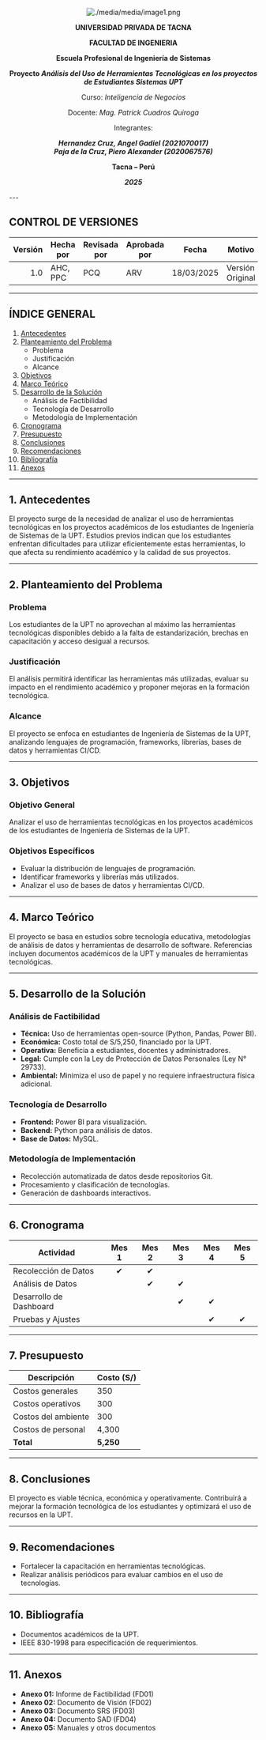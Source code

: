 <center>

[comment]: <img src="./media/media/image1.png" style="width:1.088in;height:1.46256in" alt="escudo.png" />

![./media/media/image1.png](./media/logo-upt.png)

**UNIVERSIDAD PRIVADA DE TACNA**

**FACULTAD DE INGENIERIA**

**Escuela Profesional de Ingeniería de Sistemas**

**Proyecto *Análisis del Uso de Herramientas Tecnológicas en los proyectos de Estudiantes Sistemas UPT***

Curso: *Inteligencia de Negocios*

Docente: *Mag. Patrick Cuadros Quiroga*

Integrantes:

***Hernandez Cruz, Angel Gadiel (2021070017)***<br>
***Paja de la Cruz, Piero Alexander (2020067576)***

**Tacna – Perú**

***2025***


</center>
---

## CONTROL DE VERSIONES

| Versión | Hecha por    | Revisada por | Aprobada por | Fecha       | Motivo            |
|--------:|--------------|--------------|--------------|-------------|--------------------|
| 1.0     | AHC, PPC     | PCQ          | ARV          | 18/03/2025  | Versión Original   |

---

## ÍNDICE GENERAL

1. [Antecedentes](#1-antecedentes)  
2. [Planteamiento del Problema](#2-planteamiento-del-problema)  
   - Problema  
   - Justificación  
   - Alcance  
3. [Objetivos](#3-objetivos)  
4. [Marco Teórico](#4-marco-teórico)  
5. [Desarrollo de la Solución](#5-desarrollo-de-la-solución)  
   - Análisis de Factibilidad  
   - Tecnología de Desarrollo  
   - Metodología de Implementación  
6. [Cronograma](#6-cronograma)  
7. [Presupuesto](#7-presupuesto)  
8. [Conclusiones](#8-conclusiones)  
9. [Recomendaciones](#9-recomendaciones)  
10. [Bibliografía](#10-bibliografía)  
11. [Anexos](#11-anexos)

---

## 1. Antecedentes

El proyecto surge de la necesidad de analizar el uso de herramientas tecnológicas en los proyectos académicos de los estudiantes de Ingeniería de Sistemas de la UPT. Estudios previos indican que los estudiantes enfrentan dificultades para utilizar eficientemente estas herramientas, lo que afecta su rendimiento académico y la calidad de sus proyectos.

---

## 2. Planteamiento del Problema

### Problema

Los estudiantes de la UPT no aprovechan al máximo las herramientas tecnológicas disponibles debido a la falta de estandarización, brechas en capacitación y acceso desigual a recursos.

### Justificación

El análisis permitirá identificar las herramientas más utilizadas, evaluar su impacto en el rendimiento académico y proponer mejoras en la formación tecnológica.

### Alcance

El proyecto se enfoca en estudiantes de Ingeniería de Sistemas de la UPT, analizando lenguajes de programación, frameworks, librerías, bases de datos y herramientas CI/CD.

---

## 3. Objetivos

### Objetivo General

Analizar el uso de herramientas tecnológicas en los proyectos académicos de los estudiantes de Ingeniería de Sistemas de la UPT.

### Objetivos Específicos

- Evaluar la distribución de lenguajes de programación.  
- Identificar frameworks y librerías más utilizados.  
- Analizar el uso de bases de datos y herramientas CI/CD.

---

## 4. Marco Teórico

El proyecto se basa en estudios sobre tecnología educativa, metodologías de análisis de datos y herramientas de desarrollo de software. Referencias incluyen documentos académicos de la UPT y manuales de herramientas tecnológicas.

---

## 5. Desarrollo de la Solución

### Análisis de Factibilidad

- **Técnica:** Uso de herramientas open-source (Python, Pandas, Power BI).  
- **Económica:** Costo total de S/5,250, financiado por la UPT.  
- **Operativa:** Beneficia a estudiantes, docentes y administradores.  
- **Legal:** Cumple con la Ley de Protección de Datos Personales (Ley N° 29733).  
- **Ambiental:** Minimiza el uso de papel y no requiere infraestructura física adicional.

### Tecnología de Desarrollo

- **Frontend:** Power BI para visualización.  
- **Backend:** Python para análisis de datos.  
- **Base de Datos:** MySQL.

### Metodología de Implementación

- Recolección automatizada de datos desde repositorios Git.  
- Procesamiento y clasificación de tecnologías.  
- Generación de dashboards interactivos.

---

## 6. Cronograma

| Actividad               | Mes 1 | Mes 2 | Mes 3 | Mes 4 | Mes 5 |
|-------------------------|:-----:|:-----:|:-----:|:-----:|:-----:|
| Recolección de Datos    | ✔     | ✔     |       |       |       |
| Análisis de Datos       |       | ✔     | ✔     |       |       |
| Desarrollo de Dashboard |       |       | ✔     | ✔     |       |
| Pruebas y Ajustes       |       |       |       | ✔     | ✔     |

---

## 7. Presupuesto

| Descripción         | Costo (S/) |
|---------------------|------------|
| Costos generales    | 350        |
| Costos operativos   | 300        |
| Costos del ambiente | 300        |
| Costos de personal  | 4,300      |
| **Total**           | **5,250**  |

---

## 8. Conclusiones

El proyecto es viable técnica, económica y operativamente. Contribuirá a mejorar la formación tecnológica de los estudiantes y optimizará el uso de recursos en la UPT.

---

## 9. Recomendaciones

- Fortalecer la capacitación en herramientas tecnológicas.  
- Realizar análisis periódicos para evaluar cambios en el uso de tecnologías.

---

## 10. Bibliografía

- Documentos académicos de la UPT.  
- IEEE 830-1998 para especificación de requerimientos.

---

## 11. Anexos

- **Anexo 01:** Informe de Factibilidad (FD01)  
- **Anexo 02:** Documento de Visión (FD02)  
- **Anexo 03:** Documento SRS (FD03)  
- **Anexo 04:** Documento SAD (FD04)  
- **Anexo 05:** Manuales y otros documentos

